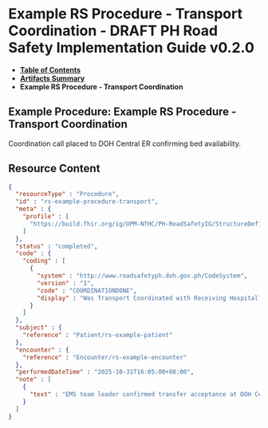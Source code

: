 # Example RS Procedure - Transport Coordination - DRAFT PH Road Safety Implementation Guide v0.2.0

* [**Table of Contents**](toc.md)
* [**Artifacts Summary**](artifacts.md)
* **Example RS Procedure - Transport Coordination**

## Example Procedure: Example RS Procedure - Transport Coordination

Coordination call placed to DOH Central ER confirming bed availability.



## Resource Content

```json
{
  "resourceType" : "Procedure",
  "id" : "rs-example-procedure-transport",
  "meta" : {
    "profile" : [
      "https://build.fhir.org/ig/UPM-NTHC/PH-RoadSafetyIG/StructureDefinition/rs-procedure-transport-coordination"
    ]
  },
  "status" : "completed",
  "code" : {
    "coding" : [
      {
        "system" : "http://www.roadsafetyph.doh.gov.ph/CodeSystem",
        "version" : "1",
        "code" : "COORDINATIONDONE",
        "display" : "Was Transport Coordinated with Receiving Hospital?"
      }
    ]
  },
  "subject" : {
    "reference" : "Patient/rs-example-patient"
  },
  "encounter" : {
    "reference" : "Encounter/rs-example-encounter"
  },
  "performedDateTime" : "2025-10-31T16:05:00+08:00",
  "note" : [
    {
      "text" : "EMS team leader confirmed transfer acceptance at DOH Central ER prior to transport."
    }
  ]
}

```
